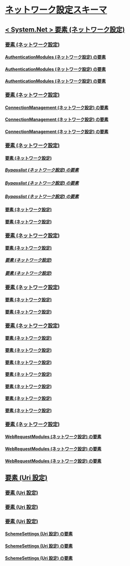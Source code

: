 # [ネットワーク設定スキーマ](index.md)
## [< System.Net > 要素 (ネットワーク設定)](system-net-element-network-settings.md)
### [<authenticationModules>要素 (ネットワーク設定)](authenticationmodules-element-network-settings.md)
#### [<add>AuthenticationModules (ネットワーク設定) の要素](add-element-for-authenticationmodules-network-settings.md)
#### [<remove>AuthenticationModules (ネットワーク設定) の要素](remove-element-for-authenticationmodules-network-settings.md)
#### [<clear>AuthenticationModules (ネットワーク設定) の要素](clear-element-for-authenticationmodules-network-settings.md)
### [<connectionManagement>要素 (ネットワーク設定)](connectionmanagement-element-network-settings.md)
#### [<add>ConnectionManagement (ネットワーク設定) の要素](add-element-for-connectionmanagement-network-settings.md)
#### [<clear>ConnectionManagement (ネットワーク設定) の要素](clear-element-for-connectionmanagement-network-settings.md)
#### [<remove>ConnectionManagement (ネットワーク設定) の要素](remove-element-for-connectionmanagement-network-settings.md)
### [<defaultProxy>要素 (ネットワーク設定)](defaultproxy-element-network-settings.md)
#### [<bypasslist>要素 (ネットワーク設定)](bypasslist-element-network-settings.md)
##### [<add>Bypasslist (ネットワーク設定) の要素](add-element-for-bypasslist-network-settings.md)
##### [<clear>Bypasslist (ネットワーク設定) の要素](clear-element-for-bypasslist-network-settings.md)
##### [<remove>Bypasslist (ネットワーク設定) の要素](remove-element-for-bypasslist-network-settings.md)
#### [<module>要素 (ネットワーク設定)](module-element-network-settings.md)
#### [<proxy>要素 (ネットワーク設定)](proxy-element-network-settings.md)
### [<mailSettings>要素 (ネットワーク設定)](mailsettings-element-network-settings.md)
#### [<smtp>要素 (ネットワーク設定)](smtp-element-network-settings.md)
##### [<specifiedPickupDirectory>要素 (ネットワーク設定)](specifiedpickupdirectory-element-network-settings.md)
##### [<network>要素 (ネットワーク設定)](network-element-network-settings.md)
### [<requestCaching>要素 (ネットワーク設定)](requestcaching-element-network-settings.md)
#### [<defaultHttpCachePolicy>要素 (ネットワーク設定)](defaulthttpcachepolicy-element-network-settings.md)
#### [<defaultFtpCachePolicy>要素 (ネットワーク設定)](defaultftpcachepolicy-element-network-settings.md)
### [<settings>要素 (ネットワーク設定)](settings-element-network-settings.md)
#### [<httpWebRequest>要素 (ネットワーク設定)](httpwebrequest-element-network-settings.md)
#### [<ipv6>要素 (ネットワーク設定)](ipv6-element-network-settings.md)
#### [<performanceCounter>要素 (ネットワーク設定)](performancecounter-element-network-settings.md)
#### [<servicePointManager>要素 (ネットワーク設定)](servicepointmanager-element-network-settings.md)
#### [<socket>要素 (ネットワーク設定)](socket-element-network-settings.md)
#### [<webProxyScript>要素 (ネットワーク設定)](webproxyscript-element-network-settings.md)
#### [<httpListener>要素 (ネットワーク設定)](httplistener-element-network-settings.md)
### [<webRequestModules>要素 (ネットワーク設定)](webrequestmodules-element-network-settings.md)
#### [<add>WebRequestModules (ネットワーク設定) の要素](add-element-for-webrequestmodules-network-settings.md)
#### [<remove>WebRequestModules (ネットワーク設定) の要素](remove-element-for-webrequestmodules-network-settings.md)
#### [<clear>WebRequestModules (ネットワーク設定) の要素](clear-element-for-webrequestmodules-network-settings.md)
## [<Uri>要素 (Uri 設定)](uri-element-uri-settings.md)
### [<idn>要素 (Uri 設定)](idn-element-uri-settings.md)
### [<iriParsing>要素 (Uri 設定)](iriparsing-element-uri-settings.md)
### [<schemeSettings>要素 (Uri 設定)](schemesettings-element-uri-settings.md)
#### [<add>SchemeSettings (Uri 設定) の要素](add-element-for-schemesettings-uri-settings.md)
#### [<clear>SchemeSettings (Uri 設定) の要素](clear-element-for-schemesettings-uri-settings.md)
#### [<remove>SchemeSettings (Uri 設定) の要素](remove-element-for-schemesettings-uri-settings.md)

